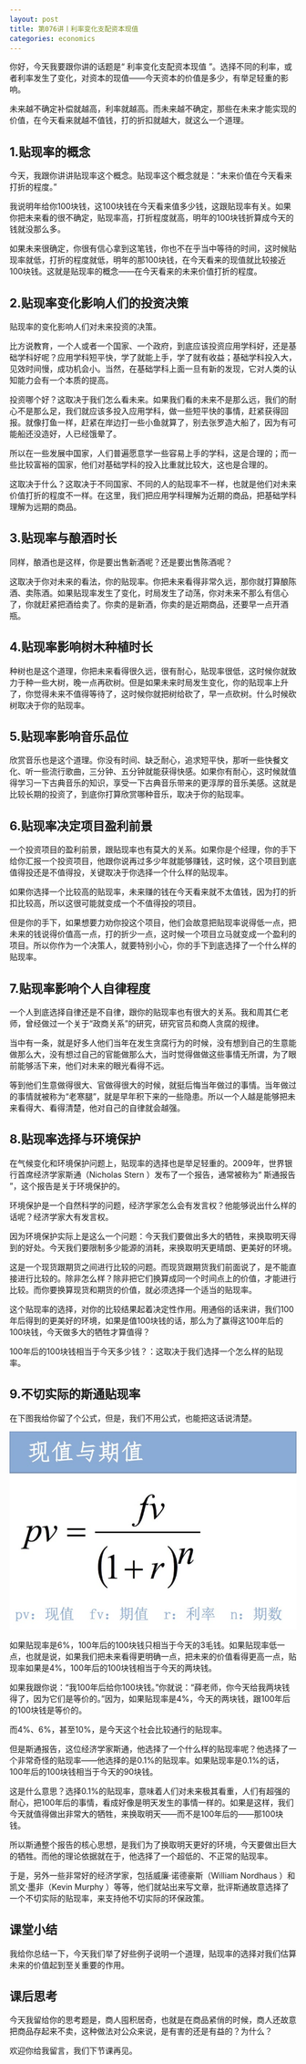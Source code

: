 ```yaml
---
layout: post
title: 第076讲丨利率变化支配资本现值
categories: economics
---
```


你好，今天我要跟你讲的话题是“ 利率变化支配资本现值 ”。选择不同的利率，或者利率发生了变化，对资本的现值——今天资本的价值是多少，有举足轻重的影响。

未来越不确定补偿就越高，利率就越高。而未来越不确定，那些在未来才能实现的价值，在今天看来就越不值钱，打的折扣就越大，就这么一个道理。

## 1.贴现率的概念

今天，我跟你讲讲贴现率这个概念。贴现率这个概念就是：“未来价值在今天看来打折的程度。”

我说明年给你100块钱，这100块钱在今天看来值多少钱，这跟贴现率有关。如果你把未来看的很不确定，贴现率高，打折程度就高，明年的100块钱折算成今天的钱就没那么多。

如果未来很确定，你很有信心拿到这笔钱，你也不在乎当中等待的时间，这时候贴现率就低，打折的程度就低，明年的那100块钱，在今天看来的现值就比较接近100块钱。这就是贴现率的概念——在今天看来的未来价值打折的程度。

## 2.贴现率变化影响人们的投资决策

贴现率的变化影响人们对未来投资的决策。


比方说教育，一个人或者一个国家、一个政府，到底应该投资应用学科好，还是基础学科好呢？应用学科短平快，学了就能上手，学了就有收益；基础学科投入大，见效时间慢，成功机会小。当然，在基础学科上面一旦有新的发现，它对人类的认知能力会有一个本质的提高。

投资哪个好？这取决于我们怎么看未来。如果我们看的未来不是那么远，我们的耐心不是那么足，我们就应该多投入应用学科，做一些短平快的事情，赶紧获得回报。就像打鱼一样，赶紧在岸边打一些小鱼就算了，别去张罗造大船了，因为有可能船还没造好，人已经饿晕了。

所以在一些发展中国家，人们普遍愿意学一些容易上手的学科，这是合理的；而一些比较富裕的国家，他们对基础学科的投入比重就比较大，这也是合理的。

这取决于什么？这取决于不同国家、不同的人的贴现率不一样，也就是他们对未来价值打折的程度不一样。在这里，我们把应用学科理解为近期的商品，把基础学科理解为远期的商品。

## 3.贴现率与酿酒时长

同样，酿酒也是这样，你是要出售新酒呢？还是要出售陈酒呢？

这取决于你对未来的看法，你的贴现率。你把未来看得非常久远，那你就打算酿陈酒、卖陈酒。如果贴现率发生了变化，时局发生了动荡，你对未来不那么有信心了，你就赶紧把酒给卖了。你卖的是新酒，你卖的是近期商品，还要早一点开酒瓶。

## 4.贴现率影响树木种植时长

种树也是这个道理，你把未来看得很久远，很有耐心，贴现率很低，这时候你就致力于种一些大树，晚一点再砍树。但是如果未来时局发生变化，你的贴现率上升了，你觉得未来不值得等待了，这时候你就把树给砍了，早一点砍树。什么时候砍树取决于你的贴现率。

## 5.贴现率影响音乐品位

欣赏音乐也是这个道理。你没有时间、缺乏耐心，追求短平快，那听一些快餐文化、听一些流行歌曲，三分钟、五分钟就能获得快感。如果你有耐心，这时候就值得学习一下古典音乐的知识，享受一下古典音乐带来的更淳厚的音乐美感。这就是比较长期的投资了，到底你打算欣赏哪种音乐，取决于你的贴现率。

## 6.贴现率决定项目盈利前景

一个投资项目的盈利前景，跟贴现率也有莫大的关系。如果你是个经理，你的手下给你汇报一个投资项目，他跟你说再过多少年就能够赚钱，这时候，这个项目到底值得投还是不值得投，关键取决于你选择一个什么样的贴现率。

如果你选择一个比较高的贴现率，未来赚的钱在今天看来就不太值钱，因为打的折扣比较高，所以这很可能就变成一个不值得投的项目。

但是你的手下，如果想要力劝你投这个项目，他们会故意把贴现率说得低一点，把未来的钱说得价值高一点，打的折少一点，这时候一个项目立马就变成一个盈利的项目。所以你作为一个决策人，就要特别小心，你的手下到底选择了一个什么样的贴现率。

## 7.贴现率影响个人自律程度

一个人到底选择自律还是不自律，跟你的贴现率也有很大的关系。我和周其仁老师，曾经做过一个关于“政商关系”的研究，研究官员和商人贪腐的规律。

当中有一条，就是好多人他们当年在发生贪腐行为的时候，没有想到自己的生意能做那么大，没有想过自己的官能做那么大，当时觉得做做这些事情无所谓，为了眼前能够活下来，他们对未来的眼光看得不远。

等到他们生意做得很大、官做得很大的时候，就挺后悔当年做过的事情。当年做过的事情就被称为“老寒腿”，就是早年积下来的一些隐患。所以一个人越是能够把未来看得大、看得清楚，他对自己的自律就会越强。

## 8.贴现率选择与环境保护

在气候变化和环境保护问题上，贴现率的选择也是举足轻重的。2009年，世界银行首席经济学家斯通（Nicholas Stern ）发布了一个报告，通常被称为“ 斯通报告 ”，这个报告是关于环境保护的。

环境保护是一个自然科学的问题，经济学家怎么会有发言权？他能够说出什么样的话呢？经济学家大有发言权。

因为环境保护实际上是这么一个问题：今天我们要做出多大的牺牲，来换取明天得到的好处。今天我们要限制多少能源的消耗，来换取明天更晴朗、更美好的环境。

这是一个现货跟期货之间进行比较的问题。而现货跟期货我们前面说了，是不能直接进行比较的。除非怎么样？除非把它们换算成同一个时间点上的价值，才能进行比较。而你要换算现货和期货的价值，就必须选择一个适当的贴现率。

这个贴现率的选择，对你的比较结果起着决定性作用。用通俗的话来讲，我们100年后得到的更美好的环境，如果是值100块钱的话，那么为了赢得这100年后的100块钱，今天做多大的牺牲才算值得？

100年后的100块钱相当于今天多少钱？：这取决于我们选择一个怎么样的贴现率。

## 9.不切实际的斯通贴现率

在下图我给你留了个公式，但是，我们不用公式，也能把这话说清楚。

![](/assets/economics/images/2017/06/29/a.png)

如果贴现率是6%，100年后的100块钱只相当于今天的3毛钱。如果贴现率低一点，也就是说，如果我们把未来看得更明确一点，把未来的价值看得更高一点，贴现率如果是4%，100年后的100块钱相当于今天的两块钱。

如果我跟你说：“我100年后给你100块钱。”你就说：“薛老师，你今天给我两块钱得了，因为它们是等价的。”因为，如果贴现率是4%，今天的两块钱，跟100年后的100块钱是等价的。

而4%、6%，甚至10%，是今天这个社会比较通行的贴现率。

但是斯通报告，这位经济学家斯通，他选择了一个什么样的贴现率呢？他选择了一个非常奇怪的贴现率——他选择的是0.1%的贴现率。如果贴现率是0.1%的话，100年后的100块钱相当于今天的90块钱。

这是什么意思？选择0.1%的贴现率，意味着人们对未来极其看重，人们有超强的耐心，把100年后的事情，看成好像是明天发生的事情一样的。如果是这样，我们今天就值得做出非常大的牺牲，来换取明天——而不是100年后的——那100块钱。

所以斯通整个报告的核心思想，是我们为了换取明天更好的环境，今天要做出巨大的牺牲。而他的理论依据就在于，他选择了一个超低的、不正常的贴现率。

于是，另外一些非常好的经济学家，包括威廉·诺德豪斯（William Nordhaus ）和凯文·墨非（Kevin Murphy ）等等，他们就站出来写文章，批评斯通故意选择了一个不切实际的贴现率，来支持他不切实际的环保政策。

## 课堂小结

我给你总结一下，今天我们举了好些例子说明一个道理，贴现率的选择对我们估算未来的价值起到至关重要的作用。

## 课后思考

今天我留给你的思考题是，商人囤积居奇，也就是在商品紧俏的时候，商人还故意把商品存起来不卖，这种做法对公众来说，是有害的还是有益的？为什么？

欢迎你给我留言，我们下节课再见。
